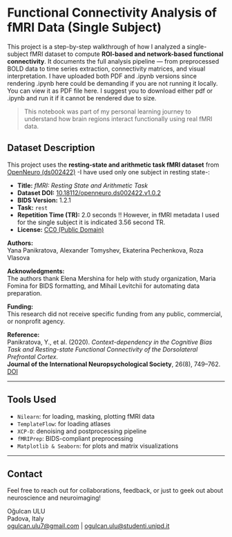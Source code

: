 #  Functional Connectivity Analysis of fMRI Data (Single Subject)

This project is a step-by-step walkthrough of how I analyzed a single-subject fMRI dataset to compute **ROI-based and network-based functional connectivity**. It documents the full analysis pipeline — from preprocessed BOLD data to time series extraction, connectivity matrices, and visual interpretation. I have uploaded both PDF and .ipynb versions since rendering .ipynb here could be demanding if you are not running it locally. You can view it as PDF file here. I suggest you to download either pdf or .ipynb and run it if it cannot be rendered due to size.

>  This notebook was part of my personal learning journey to understand how brain regions interact functionally using real fMRI data.


## Dataset Description

This project uses the **resting-state and arithmetic task fMRI dataset** from [OpenNeuro (ds002422)](https://openneuro.org/datasets/ds002422) -I have used only one subject in resting state-:

- **Title:** *fMRI: Resting State and Arithmetic Task*  
- **Dataset DOI:** [10.18112/openneuro.ds002422.v1.0.2](https://doi.org/10.18112/openneuro.ds002422.v1.0.2)  
- **BIDS Version:** 1.2.1  
- **Task:** `rest`  
- **Repetition Time (TR):** 2.0 seconds !! However, in fMRI metadata I used for the single subject it is indicated 3.56 second TR.
- **License:** [CC0 (Public Domain)](https://creativecommons.org/publicdomain/zero/1.0/)

**Authors:**  
Yana Panikratova, Alexander Tomyshev, Ekaterina Pechenkova, Roza Vlasova  

**Acknowledgments:**  
The authors thank Elena Mershina for help with study organization, Maria Fomina for BIDS formatting, and Mihail Levitchii for automating data preparation.

**Funding:**  
This research did not receive specific funding from any public, commercial, or nonprofit agency.

**Reference:**  
Panikratova, Y., et al. (2020). *Context-dependency in the Cognitive Bias Task and Resting-state Functional Connectivity of the Dorsolateral Prefrontal Cortex*.  
**Journal of the International Neuropsychological Society**, 26(8), 749–762. [DOI](https://doi.org/10.1017/S1355617720000302)

---

## Tools Used

- `Nilearn`: for loading, masking, plotting fMRI data
- `TemplateFlow`: for loading atlases
- `XCP-D`: denoising and postprocessing pipeline
- `fMRIPrep`: BIDS-compliant preprocessing
- `Matplotlib & Seaborn`: for plots and matrix visualizations

---

## Contact

Feel free to reach out for collaborations, feedback, or just to geek out about neuroscience and neuroimaging!

Oğulcan ULU  
Padova, Italy  
ogulcan.ulu7@gmail.com | ogulcan.ulu@studenti.unipd.it
